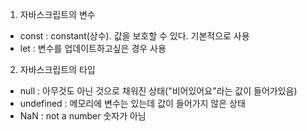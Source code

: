 
1. 자바스크립트의 변수
- const : constant(상수). 값을 보호할 수 있다. 기본적으로 사용
- let : 변수를 업데이트하고싶은 경우 사용

2. 자바스크립트의 타입
- null : 아무것도 아닌 것으로 채워진 상태("비어있어요"라는 값이 들어가있음)
- undefined : 메모리에 변수는 있는데 값이 들어가지 않은 상태
- NaN : not a number 숫자가 아님
